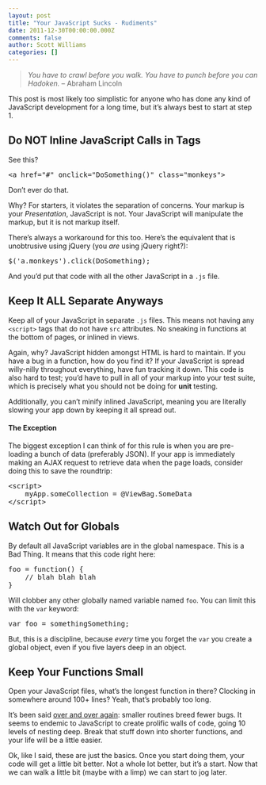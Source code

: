 ```yaml
---
layout: post
title: "Your JavaScript Sucks - Rudiments"
date: 2011-12-30T00:00:00.000Z
comments: false
author: Scott Williams
categories: []
---
```

> <em>You have to crawl before you walk. You have to punch before you can Hadoken.</em> – Abraham Lincoln

This post is most likely too simplistic for anyone who has done any kind of JavaScript development for a long time, but it’s always best to start at step 1.

## Do NOT Inline JavaScript Calls in Tags
See this?

<div>
  <div><pre>&lt;a href="#" onclick="DoSomething()" class="monkeys"&gt;</pre></div>
</div>

Don’t ever do that.

Why? For starters, it violates the separation of concerns. Your markup is your <em>Presentation</em>, JavaScript is not. Your JavaScript will manipulate the markup, but it is not markup itself.

There’s always a workaround for this too. Here’s the equivalent that is unobtrusive using jQuery (you <em>are</em> using jQuery right?):

<div>
  <div><pre>$('a.monkeys').click(DoSomething);</pre></div>
</div>

And you’d put that code with all the other JavaScript in a <code>.js</code> file.

## Keep It ALL Separate Anyways

Keep all of your JavaScript in separate <code>.js</code> files. This means not having any <code>&lt;script&gt;</code> tags that do not have <code>src</code> attributes. No sneaking in functions at the bottom of pages, or inlined in views.

Again, why? JavaScript hidden amongst HTML is hard to maintain. If you have a bug in a function, how do you find it? If your JavaScript is spread willy-nilly throughout everything, have fun tracking it down. This code is also hard to test; you’d have to pull in all of your markup into your test suite, which is precisely what you should not be doing for <strong>unit</strong> testing.

Additionally, you can’t minify inlined JavaScript, meaning you are literally slowing your app down by keeping it all spread out.

#### The Exception
The biggest exception I can think of for this rule is when you are pre-loading a bunch of data (preferably JSON). If your app is immediately making an AJAX request to retrieve data when the page loads, consider doing this to save the roundtrip:

<div>
  <div><pre>&lt;script&gt;
    myApp.someCollection = @ViewBag.SomeData
&lt;/script&gt;</pre></div>
</div>

## Watch Out for Globals
By default all JavaScript variables are in the global namespace. This is a Bad Thing. It means that this code right here:

<div>
  <div><pre>foo = function() {
    // blah blah blah
}</pre></div>
</div>

Will clobber any other globally named variable named <code>foo</code>. You can limit this with the <code>var</code> keyword:

<div>
  <div><pre>var foo = somethingSomething;</pre></div>
</div>

But, this is a discipline, because <em>every</em> time you forget the <code>var</code> you create a global object, even if you five layers deep in an object.

## Keep Your Functions Small

Open your JavaScript files, what’s the longest function in there? Clocking in somewhere around 100+ lines? Yeah, that’s probably too long.

It’s been said <a href="http://www.amazon.com/gp/product/0735619670/ref=as_li_ss_tl?ie=UTF8&amp;tag=thepetzoo-20&amp;linkCode=as2&amp;camp=1789&amp;creative=390957&amp;creativeASIN=0735619670">over and over again</a>: smaller routines breed fewer bugs. It seems to endemic to JavaScript to create prolific walls of code, going 10 levels of nesting deep. Break that stuff down into shorter functions, and your life will be a little easier.

Ok, like I said, these are just the basics. Once you start doing them, your code will get a little bit better. Not a whole lot better, but it’s a start. Now that we can walk a little bit (maybe with a limp) we can start to jog later.